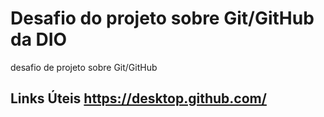 # Desafio do projeto sobre Git/GitHub da DIO
desafio de projeto sobre Git/GitHub
## Links Úteis https://desktop.github.com/

